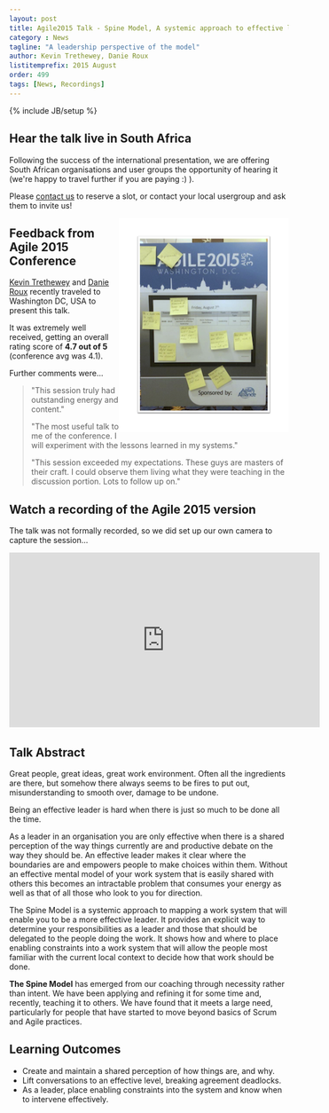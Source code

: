 ```yaml
---
layout: post
title: Agile2015 Talk - Spine Model, A systemic approach to effective leadership
category : News
tagline: "A leadership perspective of the model"
author: Kevin Trethewey, Danie Roux
listitemprefix: 2015 August
order: 499
tags: [News, Recordings]
---
```

{% include JB/setup %}

## Hear the talk live in South Africa 

Following the success of the international presentation, we are offering South African organisations and user groups the opportunity of hearing it (we're happy to travel further if you are paying :) ).

Please [contact us](mailto:kevint@drivenalliance.com?cc=danie@danieroux.com&subject=Spine%20Model%20talk) to reserve a slot, or contact your local usergroup and ask them to invite us!

<img style="float: right; border: 30px solid white" src="/assets/images/agile2015.png">

## Feedback from Agile 2015 Conference

[Kevin Trethewey](https://twitter.com/kevintrethewey) and [Danie Roux](https://twitter.com/danieroux) recently traveled to Washington DC, USA to present this talk. 

It was extremely well received, getting an overall rating score of **4.7 out of 5** (conference avg was 4.1). 

Further comments were...

> <p>"This session truly had outstanding energy and content."</p>
> <p>"The most useful talk to me of the conference.  I will experiment with the lessons learned in my systems."</p>
> <p>"This session exceeded my expectations. These guys are masters of their craft. I could observe them living what they were teaching in the discussion portion. Lots to follow up on."</p>

## Watch a recording of the Agile 2015 version

The talk was not formally recorded, so we did set up our own camera to capture the session...

<iframe width="560" height="315" src="https://www.youtube.com/embed/6xCX3HviHp4" frameborder="0" allowfullscreen></iframe>

## Talk Abstract

Great people, great ideas, great work environment. Often all the ingredients are there, but somehow there always seems to be fires to put out, misunderstanding to smooth over, damage to be undone.

Being an effective leader is hard when there is just so much to be done all the time.

As a leader in an organisation you are only effective when there is a shared perception of the way things currently are and productive debate on the way they should be. An effective leader makes it clear where the boundaries are and empowers people to make choices within them. Without an effective mental model of your work system that is easily shared with others this becomes an intractable problem that consumes your energy as well as that of all those who look to you for direction.

The Spine Model is a systemic approach to mapping a work system that will enable you to be a more effective leader. It provides an explicit way to determine your responsibilities as a leader and those that should be delegated to the people doing the work. It shows how and where to place enabling constraints into a work system that will allow the people most familiar with the current local context to decide how that work should be done.

**The Spine Model** has emerged from our coaching through necessity rather than intent. We have been applying and refining it for some time and, recently, teaching it to others. We have found that it meets a large need, particularly for people that have started to move beyond basics of Scrum and Agile practices.

## Learning Outcomes

* Create and maintain a shared perception of how things are, and why.
* Lift conversations to an effective level, breaking agreement deadlocks.
* As a leader, place enabling constraints into the system and know when to intervene effectively.
